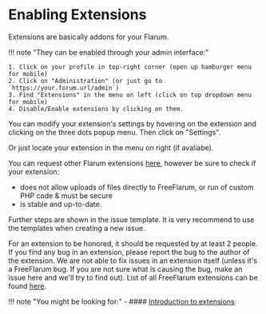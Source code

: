 # Enabling Extensions

Extensions are basically addons for your Flarum. 

!!! note "They can be enabled through your admin interface:"

    1. Click on your profile in top-right corner (open up hamburger menu for mobile)
    2. Click on "Administration" (or just go to `https://your.forum.url/admin`)
    3. Find "Extensions" in the menu on left (click on top dropdown menu for mobile)
    4. Disable/Enable extensions by clicking on them.

You can modify your extension's settings by hovering on the extension and clicking on the three dots popup menu. Then click on "Settings".

Or just locate your extension in the menu on right (if avaliabe).

You can request other Flarum extensions [here](https://www.github.com/gwillem/freeflarum.com/issues/new), however be sure to check if your extension:

- does not allow uploads of files directly to FreeFlarum, or run of custom PHP code & must be secure
- is stable and up-to-date.

Further steps are shown in the issue template. It is very recommend to use the templates when creating a new issue.

For an extension to be honored, it should be requested by at least 2 people. 
If you find any bug in an extension, please report the bug to the author of the extension. We are not able to fix issues in an extension itself (unless it's a FreeFlarum bug. If you are not sure what is causing the bug, make an issue here and we'll try to find out).
List of all FreeFlarum extensions can be found [here](https://www.freeflarum.com/extensions).

!!! note "You might be looking for:"
    - #### [Introduction to extensions](https://www.freeflarum.com/docs/howto/extensions/introduction/)
